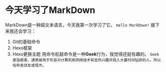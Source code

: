 # **今天学习了MarkDown**
MarkDown是一种超文本语言，今天我第一次学习了它。
```Hello MarkDown!```
接下来我还会学习：
1. Git的基础命令
1. Hexo框架
1. Hexo更换主题
用命令航敲命令是一种**Geek**行为，我觉得还挺有趣的。
```Geek是指极客，通常被用于形容对计算机和网络技术有狂热兴趣并投入大量时间钻研的人。所以俗称发烧友或怪杰。```
